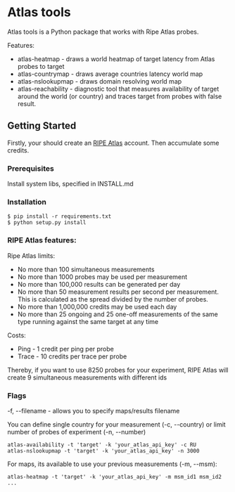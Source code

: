 # Atlas tools

Atlas tools is a Python package that works with Ripe Atlas probes.

Features:
* atlas-heatmap - draws a world heatmap of target latency from Atlas probes to target
* atlas-countrymap - draws average countries latency world map
* atlas-nslookupmap - draws domain resolving world map
* atlas-reachability - diagnostic tool that measures availability of target around the world (or country) and traces target from probes with false result.


## Getting Started

Firstly, your should create an [RIPE Atlas](https://atlas.ripe.net/) account. Then accumulate some credits.

### Prerequisites

Install system libs, specified in INSTALL.md

### Installation

```
$ pip install -r requirements.txt
$ python setup.py install
```

### RIPE Atlas features:

Ripe Atlas limits:
* No more than 100 simultaneous measurements
* No more than 1000 probes may be used per measurement
* No more than 100,000 results can be generated per day
* No more than 50 measurement results per second per measurement. This is calculated as the spread divided by the number of probes.
* No more than 1,000,000 credits may be used each day
* No more than 25 ongoing and 25 one-off measurements of the same type running against the same target at any time

Costs:
* Ping - 1 credit per ping per probe
* Trace - 10 credits per trace per probe

Thereby, if you want to use 8250 probes for your experiment, RIPE Atlas will create 9 simultaneous measurements with different ids

### Flags
-f, --filename - allows you to specify maps/results filename

You can define single country for your measurement (-c, --country) or limit number of probes of experiment (-n, --number)
```
atlas-availability -t 'target' -k 'your_atlas_api_key' -c RU
atlas-nslookupmap -t 'target' -k 'your_atlas_api_key' -n 3000
```

For maps, its available to use your previous measurements (-m, --msm):
```
atlas-heatmap -t 'target' -k 'your_atlas_api_key' -m msm_id1 msm_id2 ...
```
